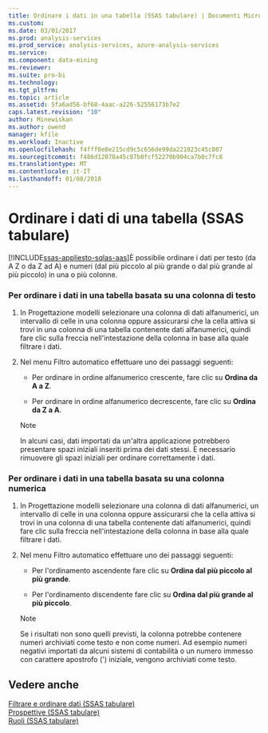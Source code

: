 ```yaml
---
title: Ordinare i dati in una tabella (SSAS tabulare) | Documenti Microsoft
ms.custom: 
ms.date: 03/01/2017
ms.prod: analysis-services
ms.prod_service: analysis-services, azure-analysis-services
ms.service: 
ms.component: data-mining
ms.reviewer: 
ms.suite: pro-bi
ms.technology: 
ms.tgt_pltfrm: 
ms.topic: article
ms.assetid: 5fa6ad56-bf68-4aac-a226-52556173b7e2
caps.latest.revision: "10"
author: Minewiskan
ms.author: owend
manager: kfile
ms.workload: Inactive
ms.openlocfilehash: f4fff0e8e215cd9c5c656de99da221023c45c807
ms.sourcegitcommit: f486d12078a45c87b0fcf52270b904ca7b0c7fc8
ms.translationtype: MT
ms.contentlocale: it-IT
ms.lasthandoff: 01/08/2018
---
```

# <a name="sort-data-in-a-table-ssas-tabular"></a>Ordinare i dati di una tabella (SSAS tabulare)
[!INCLUDE[ssas-appliesto-sqlas-aas](../../includes/ssas-appliesto-sqlas-aas.md)]È possibile ordinare i dati per testo (da A Z o da Z ad A) e numeri (dal più piccolo al più grande o dal più grande al più piccolo) in una o più colonne.  
  
### <a name="to-sort-the-data-in-a-table-based-on-a-text-column"></a>Per ordinare i dati in una tabella basata su una colonna di testo  
  
1.  In Progettazione modelli selezionare una colonna di dati alfanumerici, un intervallo di celle in una colonna oppure assicurarsi che la cella attiva si trovi in una colonna di una tabella contenente dati alfanumerici, quindi fare clic sulla freccia nell'intestazione della colonna in base alla quale filtrare i dati.  
  
2.  Nel menu Filtro automatico effettuare uno dei passaggi seguenti:  
  
    -   Per ordinare in ordine alfanumerico crescente, fare clic su **Ordina da A a Z**.  
  
    -   Per ordinare in ordine alfanumerico decrescente, fare clic su **Ordina da Z a A**.  
  
    > [!NOTE]  
    >  In alcuni casi, dati importati da un'altra applicazione potrebbero presentare spazi iniziali inseriti prima dei dati stessi. È necessario rimuovere gli spazi iniziali per ordinare correttamente i dati.  
  
### <a name="to-sort-the-data-in-a-table-based-on-a-numeric-column"></a>Per ordinare i dati in una tabella basata su una colonna numerica  
  
1.  In Progettazione modelli selezionare una colonna di dati alfanumerici, un intervallo di celle in una colonna oppure assicurarsi che la cella attiva si trovi in una colonna di una tabella contenente dati alfanumerici, quindi fare clic sulla freccia nell'intestazione della colonna in base alla quale filtrare i dati.  
  
2.  Nel menu Filtro automatico effettuare uno dei passaggi seguenti:  
  
    -   Per l'ordinamento ascendente fare clic su **Ordina dal più piccolo al più grande**.  
  
    -   Per l'ordinamento discendente fare clic su **Ordina dal più grande al più piccolo**.  
  
    > [!NOTE]  
    >  Se i risultati non sono quelli previsti, la colonna potrebbe contenere numeri archiviati come testo e non come numeri. Ad esempio numeri negativi importati da alcuni sistemi di contabilità o un numero immesso con carattere apostrofo (') iniziale, vengono archiviati come testo.  
  
## <a name="see-also"></a>Vedere anche  
 [Filtrare e ordinare dati &#40;SSAS tabulare&#41;](http://msdn.microsoft.com/library/55ebd7a6-2458-4398-911f-fcfeb2413f1b)   
 [Prospettive &#40;SSAS tabulare&#41;](../../analysis-services/tabular-models/perspectives-ssas-tabular.md)   
 [Ruoli &#40;SSAS tabulare&#41;](../../analysis-services/tabular-models/roles-ssas-tabular.md)  
  
  
